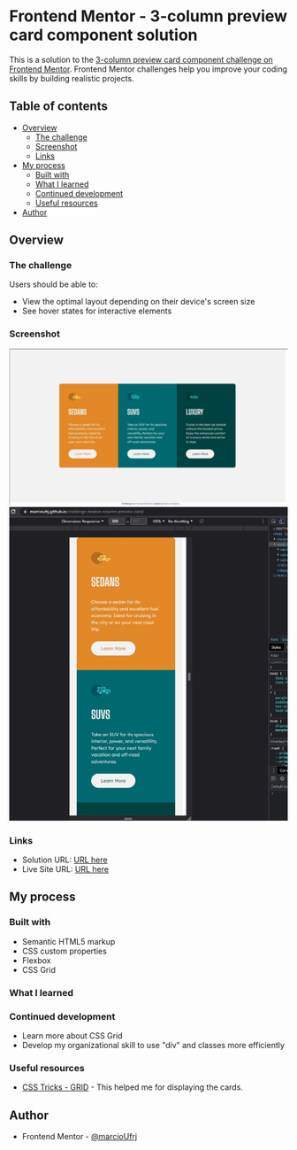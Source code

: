 # Frontend Mentor - 3-column preview card component solution

This is a solution to the [3-column preview card component challenge on Frontend Mentor](https://www.frontendmentor.io/challenges/3column-preview-card-component-pH92eAR2-). Frontend Mentor challenges help you improve your coding skills by building realistic projects. 

## Table of contents

- [Overview](#overview)
  - [The challenge](#the-challenge)
  - [Screenshot](#screenshot)
  - [Links](#links)
- [My process](#my-process)
  - [Built with](#built-with)
  - [What I learned](#what-i-learned)
  - [Continued development](#continued-development)
  - [Useful resources](#useful-resources)
- [Author](#author)

## Overview

### The challenge

Users should be able to:

- View the optimal layout depending on their device's screen size
- See hover states for interactive elements

### Screenshot

![](./screenshots/desktop-version.JPG)
![](./screenshots/mobile-version.JPG)


### Links

- Solution URL: [URL here](https://www.frontendmentor.io/solutions/3-column-preview-card-component-using-css-grid-9DhDTSI55)
- Live Site URL: [URL here](https://marcioufrj.github.io/challenge-newbie-column-preview-card/)

## My process

### Built with

- Semantic HTML5 markup
- CSS custom properties
- Flexbox
- CSS Grid

### What I learned


### Continued development

 - Learn more about CSS Grid
 - Develop my organizational skill to use "div" and classes more efficiently

### Useful resources

- [CSS Tricks - GRID](https://css-tricks.com/snippets/css/complete-guide-grid/) - This helped me for displaying the cards.

## Author

- Frontend Mentor - [@marcioUfrj](https://www.frontendmentor.io/profile/marcioUfrj)